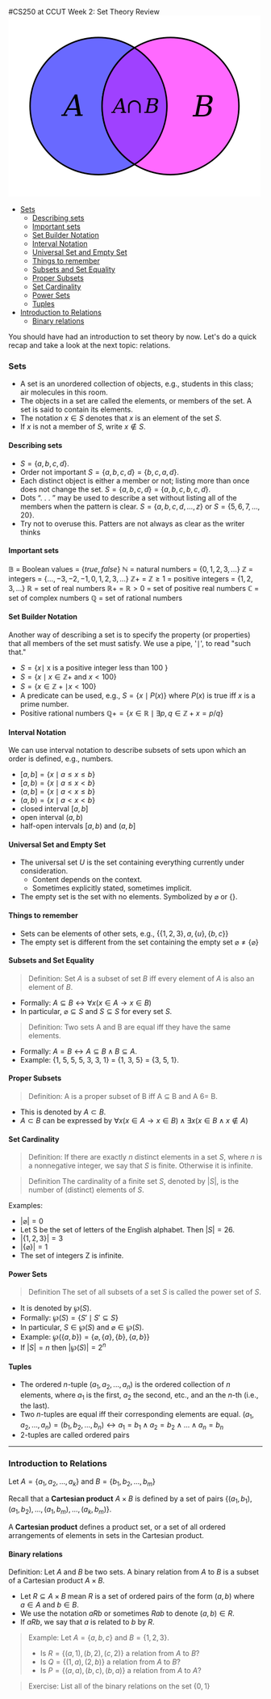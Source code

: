 #CS250 at CCUT Week 2: Set Theory Review
![Intersection](SetTheory.png)


<!-- @import "[TOC]" {cmd="toc" depthFrom=2 depthTo=4 orderedList=false} -->
<!-- code_chunk_output -->

* [Sets](#sets)
	* [Describing sets](#describing-sets)
	* [Important sets](#important-sets)
	* [Set Builder Notation](#set-builder-notation)
	* [Interval Notation](#interval-notation)
	* [Universal Set and Empty Set](#universal-set-and-empty-set)
	* [Things to remember](#things-to-remember)
	* [Subsets and Set Equality](#subsets-and-set-equality)
	* [Proper Subsets](#proper-subsets)
	* [Set Cardinality](#set-cardinality)
	* [Power Sets](#power-sets)
	* [Tuples](#tuples)
* [Introduction to Relations](#introduction-to-relations)
	* [Binary relations](#binary-relations)

<!-- /code_chunk_output -->


You should have had an introduction to set theory by now. Let's do a quick recap and take a look at the next topic: relations.

### Sets
* A set is an unordered collection of objects, e.g., students in this class; air molecules in this room.
* The objects in a set are called the elements, or members of the set. A set is said to contain its elements.
* The notation $x \in S$ denotes that $x$ is an element of the set $S$.
* If $x$ is not a member of $S$, write $x \notin S$.

#### Describing sets
* $S = \{a, b, c, d\}$.
* Order not important $S = \{a, b, c, d\} = \{b, c, a, d\}$.
* Each distinct object is either a member or not; listing more than once does not change the set. $S = \{a, b, c, d\} = \{a, b, c, b, c, d\}$.
* Dots “. . . ” may be used to describe a set without listing all of the members when the pattern is clear. $S = \{a, b, c, d, . . . , z\}$ or $S = \{5, 6, 7, . . . , 20\}$.
* Try not to overuse this. Patters are not always as clear as the writer thinks

#### Important sets
$\mathbb{B}$ = Boolean values = $\{true, false\}$
$\mathbb{N}$ = natural numbers = $\{0, 1, 2, 3, . . . \}$
$\mathbb{Z}$ = integers = $\{. . . , -3, -2, -1, 0, 1, 2, 3, . . . \}$
$\mathbb{Z}+$ = $\mathbb{Z}\geq 1$ = positive integers = $\{1, 2, 3, . . . \}$
$\mathbb{R}$ = set of real numbers
$\mathbb{R}+$ = $\mathbb{R} > 0$ = set of positive real numbers
$\mathbb{C}$ = set of complex numbers
$\mathbb{Q}$ = set of rational numbers

#### Set Builder Notation
Another way of describing a set is to specify the property (or properties) that all members of the set must satisfy. We use a pipe, '$\mid$', to read "such that."

* $S = \{x \mid$ x is a positive integer less than 100 $\}$
* $S = \{x \mid x \in \mathbb{Z}+$ and $x < 100\}$
* $S = \{x \in \mathbb{Z}+ \mid x < 100\}$
* A predicate can be used, e.g., $S = \{x \mid P(x)\}$ where $P(x)$ is true iff $x$ is a prime number.
* Positive rational numbers $\mathbb{Q}+ = \{x \in \mathbb{R} \mid \exists p, q \in \mathbb{Z}+ x = p/q\}$

#### Interval Notation
We can use interval notation to describe subsets of sets upon which an order is defined, e.g., numbers.
* $[a, b] = \{x \mid a \leq x \leq b\}$
* $[a, b) = \{x \mid a \leq x < b\}$
* $(a, b] = \{x \mid a < x \leq b\}$
* $(a, b) = \{x \mid a < x < b\}$
* closed interval $[a, b]$
* open interval $(a, b)$
* half-open intervals $[a, b)$ and $(a, b]$

#### Universal Set and Empty Set

* The universal set $U$ is the set containing everything currently under consideration.
  * Content depends on the context.
  * Sometimes explicitly stated, sometimes implicit.
* The empty set is the set with no elements.
Symbolized by $\varnothing$ or $\{\}$.

#### Things to remember
* Sets can be elements of other sets, e.g.,
$\{\{1, 2, 3\}, a, \{u\}, \{b, c\}\}$
* The empty set is different from the set containing the empty set $\varnothing \neq \{\varnothing\}$

#### Subsets and Set Equality
>Definition:
Set $A$ is a subset of set $B$ iff every element of $A$ is also an element of
$B$.

* Formally: $A \subseteq B \leftrightarrow \forall x(x \in A \rightarrow x \in B)$
* In particular, $\varnothing \subseteq S$ and $S \subseteq S$ for every set $S$.

>Definition:
Two sets A and B are equal iff they have the same elements.

* Formally: $A = B \leftrightarrow A \subseteq B \land B \subseteq A$.
* Example: {1, 5, 5, 5, 3, 3, 1} = {1, 3, 5} = {3, 5, 1}.

#### Proper Subsets
>Definition:
A is a proper subset of B iff A ⊆ B and A 6= B.

* This is denoted by $A \subset B$.
* $A \subset B$ can be expressed by
$\forall x(x \in A \rightarrow x \in B) \land \exists x(x \in B \land x \notin A)$

#### Set Cardinality
>Definition:
If there are exactly $n$ distinct elements in a set $S$, where $n$ is a nonnegative integer, we say that $S$ is finite. Otherwise it is infinite.

>Definition
The cardinality of a finite set $S$, denoted by $|S|$, is the number of
(distinct) elements of $S$.


Examples:
* $|\varnothing| = 0$
* Let S be the set of letters of the English alphabet. Then $|S| = 26$.
* $|\{1, 2, 3\}| = 3$
* $|\{\varnothing\}| = 1$
* The set of integers Z is infinite.

#### Power Sets

>Definition
The set of all subsets of a set $S$ is called the power set of $S$.

* It is denoted by $\wp (S)$.
* Formally: $\wp(S) = \{S' \mid S' \subseteq S\}$
* In particular, $S \in \wp(S)$ and $\varnothing \in \wp(S)$.
* Example: $\wp(\{a, b\}) = \{\varnothing, \{a\}, \{b\}, \{a, b\}\}$
* If $|S| = n$ then $|\wp(S)| = 2^n$

#### Tuples
* The ordered $n$-tuple $(a_1, a_2, ... , a_n)$ is the ordered collection of $n$ elements, where $a_1$ is the first, $a_2$ the second, etc., and an the $n$-th (i.e., the last).
* Two $n$-tuples are equal iff their corresponding elements are equal.
$(a_1, a_2, ... , a_n) = (b_1, b_2, ... , b_n) \leftrightarrow a_1 = b_1 \land a_2 = b_2 \land ...  \land a_n = b_n$
* 2-tuples are called ordered pairs

------
### Introduction to Relations

Let $A = \{a_1, a_2, ..., a_k\}$ and $B = \{b_1, b_2, ..., b_m\}$

Recall that a **Cartesian product** $A \times B$ is defined by a set of pairs $\{(a_1, b_1), (a_1, b_2), ..., (a_1, b_m), ..., (a_k, b_m)\}$.

A **Cartesian product** defines a product set, or a set of all ordered arrangements of elements in sets in the Cartesian product.

#### Binary relations
Definition: Let $A$ and $B$ be two sets. A binary relation from $A$ to $B$ is a subset of a Cartesian product $A \times B$.

* Let $R \subseteq A \times B$ mean $R$ is a set of ordered pairs of the form $(a, b)$ where $a \in A$ and $b \in B$.
* We use the notation $aRb$ or sometimes $Rab$ to denote $(a, b) \in R$.
* If $aRb$, we say that $a$ is related to $b$ by $R$.

>Example: Let $A=\{a, b, c\}$ and $B = \{1, 2, 3\}$.
> * Is $R = \{(a, 1), (b, 2), (c, 2)\}$ a relation from $A$ to $B$?
> * Is $Q = \{(1, a), (2, b)\}$ a relation from $A$ to $B$?
> * Is $P = \{(a, a), (b, c), (b, a)\}$ a relation from $A$ to $A$?

> Exercise: List all of the binary relations on the set $\{0, 1\}$
